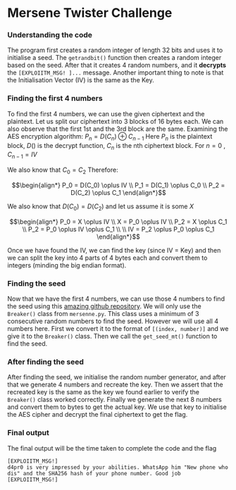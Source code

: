 # Mersene Twister Challenge

### Understanding the code
The program first creates a random integer of length 32 bits and uses it to initialise a seed. The `getrandbit()` function then creates a random integer based on the seed. After that it creates 4 random numbers, and it **decrypts** the `[EXPLOIITM_MSG! ]...` message.
Another important thing to note is that the Initialisation Vector (IV) is the same as the Key. 

### Finding the first 4 numbers
To find the first 4 numbers, we can use the given ciphertext and the plaintext.
Let us split our ciphertext into 3 blocks of 16 bytes each. We can also observe that the first 1st and the 3rd block are the same.
Examining the AES encryption algorithm:
$P_n = D(C_n) \oplus C_{n-1}$
Here $P_n$ is the plaintext block, $D()$ is the decrypt function, $C_n$ is the nth ciphertext block. For $n=0$ , $C_{n-1} = IV$

We also know that $C_0 = C_2$
Therefore:
```math
\begin{align*}
P_0 = D(C_0) \oplus IV \\
P_1 = D(C_1) \oplus C_0 \\
P_2 = D(C_2) \oplus C_1
\end{align*}
```

We also know that $D(C_0) = D(C_2)$ and let us assume it is some $X$

```math
\begin{align*}
P_0 = X \oplus IV \\
X = P_0 \oplus IV \\
P_2 = X \oplus C_1 \\
P_2 = P_0 \oplus IV \oplus C_1 \\
\\
IV = P_2 \oplus P_0 \oplus C_1
\end{align*}
```

Once we have found the IV, we can find the key (since IV = Key) and then we can split the key into 4 parts of 4 bytes each and convert them to integers (minding the big endian format).

### Finding the seed
Now that we have the first 4 numbers, we can use those 4 numbers to find the seed using this [amazing github repository](https://github.com/deut-erium/RNGeesus). We will only use the `Breaker()` class from `mersenne.py`. This class uses a minimum of 3 consecutive random numbers to find the seed. However we will use all 4 numbers here.
First we convert it to the format of `[(index, number)]` and we give it to the `Breaker()` class. Then we call the `get_seed_mt()` function to find the seed.

### After finding the seed
After finding the seed, we initialise the random number generator, and after that we generate 4 numbers and recreate the key. Then we assert that the recreated key is the same as the key we found earlier to verify the `Breaker()` class worked correctly.
Finally we generate the next 8 numbers and convert them to bytes to get the actual key. We use that key to initialise the AES cipher and decrypt the final ciphertext to get the flag.

### Final output
The final output will be the time taken to complete the code and the flag 
```
[EXPLOIITM_MSG!]
d4pr0 is very impressed by your abilities. WhatsApp him "New phone who dis" and the SHA256 hash of your phone number. Good job
[EXPLOIITM_MSG!]
```
